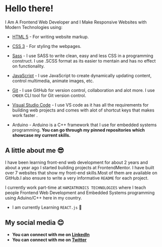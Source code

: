 # Hello there!

I Am A Frontend Web Developer and I Make Responsive Websites with Modern Technologies using:

- [HTML 5](https://developer.mozilla.org/en-US/docs/Web/html) - For writing website markup.

- [CSS 3](https://developer.mozilla.org/en-US/docs/Web/css) - For styling the webpages.

- [Sass](https://sass-lang.com/) - I use SASS to write clean, easy and less CSS in a programming construct. I use .SCSS format as its easier to mentain and has no effect on functionality.

- [JavaScript](https://developer.mozilla.org/en-US/docs/Web/javascript) - I use JavaScript to create dynamically updating content, control multimedia, animate images, etc.

- [Git](https://git-scm.com/) - I use GitHub for version control, collaboration and alot more. I use `CMDER` CLI tool for Git version control.

- [Visual Studio Code](https://code.visualstudio.com/) - I use VS code as it has all the requirements for building web projects and comes with alot of shortcut keys that makes work faster .

- Arduino - Arduino is a C++ framework that I use for embedded systems programming.
**You can go through my pinned repositories which showcase my current skills.**

<!-- ![Frontend developer, EngineerHamziey.](./images/banner.jpg) -->

## A little about me :sunglasses:

I have been learning front-end web development for about 2 years and about a year ago I started building projects at FrontendMentor. I have built over 7 websites that show my front-end skills.Most of them are available on GitHub.I also ensure to write a very informative `README` for each project.

I currently work part-time at `HAMZATRONICS TECHNOLOGIES` where I teach people Frontend Web Development and Embedded Systems programming using Aduino/C++ here in my country.

- I am currently Learning `REACT.js` :muscle:


<!-- ## Accomplishments :trophy: -->

## My social media :blush:

- **You can connect with me on [LinkedIn](https://www.linkedin.com/in/hamzat-lawal-a88404239)**
- **You can connect with me on [Twitter](https://twitter.com/EngineerHamziey)**
